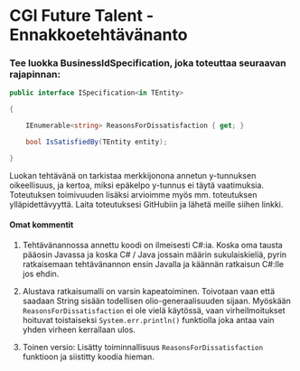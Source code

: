 # CGI Future Talent - Ennakkoetehtävänanto

### Tee luokka BusinessIdSpecification, joka toteuttaa seuraavan rajapinnan:

 
```c#
public interface ISpecification<in TEntity>

{

    IEnumerable<string> ReasonsForDissatisfaction { get; }

    bool IsSatisfiedBy(TEntity entity);

}
```
 

Luokan tehtävänä on tarkistaa merkkijonona annetun y-tunnuksen oikeellisuus, ja kertoa, miksi epäkelpo y-tunnus ei täytä vaatimuksia. Toteutuksen toimivuuden lisäksi arvioimme myös mm. toteutuksen ylläpidettävyyttä. Laita toteutuksesi GitHubiin ja lähetä meille siihen linkki.

#### Omat kommentit

1. Tehtävänannossa annettu koodi on ilmeisesti C#:ia. Koska oma tausta pääosin Javassa ja koska C# / Java jossain määrin sukulaiskieliä, pyrin ratkaisemaan tehtävänannon ensin Javalla ja käännän ratkaisun C#:lle jos ehdin.

2. Alustava ratkaisumalli on varsin kapeatoiminen. Toivotaan vaan että saadaan String sisään todellisen olio-generaalisuuden sijaan. Myöskään  
`ReasonsForDissatisfaction` ei ole vielä käytössä, vaan virheilmoitukset hoituvat toistaiseksi `System.err.println()` funktiolla joka antaa vain yhden virheen kerrallaan ulos.

3. Toinen versio: Lisätty toiminnallisuus `ReasonsForDissatisfaction` funktioon ja siistitty koodia hieman.